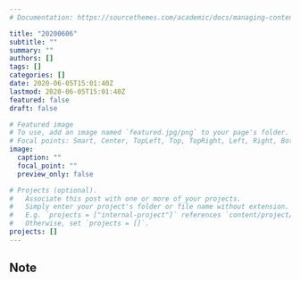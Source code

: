```yaml
---
# Documentation: https://sourcethemes.com/academic/docs/managing-content/

title: "20200606"
subtitle: ""
summary: ""
authors: []
tags: []
categories: []
date: 2020-06-05T15:01:40Z
lastmod: 2020-06-05T15:01:40Z
featured: false
draft: false

# Featured image
# To use, add an image named `featured.jpg/png` to your page's folder.
# Focal points: Smart, Center, TopLeft, Top, TopRight, Left, Right, BottomLeft, Bottom, BottomRight.
image:
  caption: ""
  focal_point: ""
  preview_only: false

# Projects (optional).
#   Associate this post with one or more of your projects.
#   Simply enter your project's folder or file name without extension.
#   E.g. `projects = ["internal-project"]` references `content/project/deep-learning/index.md`.
#   Otherwise, set `projects = []`.
projects: []
---
```


## Note

